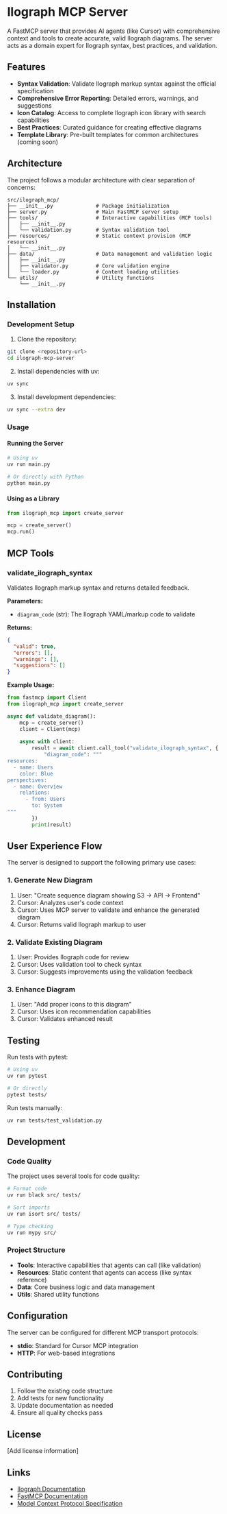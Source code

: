 # Ilograph MCP Server

A FastMCP server that provides AI agents (like Cursor) with comprehensive context and tools to create accurate, valid Ilograph diagrams. The server acts as a domain expert for Ilograph syntax, best practices, and validation.

## Features

- **Syntax Validation**: Validate Ilograph markup syntax against the official specification
- **Comprehensive Error Reporting**: Detailed errors, warnings, and suggestions
- **Icon Catalog**: Access to complete Ilograph icon library with search capabilities
- **Best Practices**: Curated guidance for creating effective diagrams
- **Template Library**: Pre-built templates for common architectures (coming soon)

## Architecture

The project follows a modular architecture with clear separation of concerns:

```
src/ilograph_mcp/
├── __init__.py              # Package initialization
├── server.py                # Main FastMCP server setup
├── tools/                   # Interactive capabilities (MCP tools)
│   ├── __init__.py
│   └── validation.py        # Syntax validation tool
├── resources/               # Static context provision (MCP resources)
│   └── __init__.py
├── data/                    # Data management and validation logic
│   ├── __init__.py
│   ├── validator.py         # Core validation engine
│   └── loader.py            # Content loading utilities
└── utils/                   # Utility functions
    └── __init__.py
```

## Installation

### Development Setup

1. Clone the repository:
```bash
git clone <repository-url>
cd ilograph-mcp-server
```

2. Install dependencies with uv:
```bash
uv sync
```

3. Install development dependencies:
```bash
uv sync --extra dev
```

### Usage

#### Running the Server

```bash
# Using uv
uv run main.py

# Or directly with Python
python main.py
```

#### Using as a Library

```python
from ilograph_mcp import create_server

mcp = create_server()
mcp.run()
```

## MCP Tools

### validate_ilograph_syntax

Validates Ilograph markup syntax and returns detailed feedback.

**Parameters:**
- `diagram_code` (str): The Ilograph YAML/markup code to validate

**Returns:**
```json
{
  "valid": true,
  "errors": [],
  "warnings": [],
  "suggestions": []
}
```

**Example Usage:**
```python
from fastmcp import Client
from ilograph_mcp import create_server

async def validate_diagram():
    mcp = create_server()
    client = Client(mcp)
    
    async with client:
        result = await client.call_tool("validate_ilograph_syntax", {
            "diagram_code": """
resources:
  - name: Users
    color: Blue
perspectives:
  - name: Overview
    relations:
      - from: Users
        to: System
"""
        })
        print(result)
```

## User Experience Flow

The server is designed to support the following primary use cases:

### 1. Generate New Diagram
1. User: "Create sequence diagram showing S3 → API → Frontend"
2. Cursor: Analyzes user's code context
3. Cursor: Uses MCP server to validate and enhance the generated diagram
4. Cursor: Returns valid Ilograph markup to user

### 2. Validate Existing Diagram
1. User: Provides Ilograph code for review
2. Cursor: Uses validation tool to check syntax
3. Cursor: Suggests improvements using the validation feedback

### 3. Enhance Diagram  
1. User: "Add proper icons to this diagram"
2. Cursor: Uses icon recommendation capabilities
3. Cursor: Validates enhanced result

## Testing

Run tests with pytest:

```bash
# Using uv
uv run pytest

# Or directly
pytest tests/
```

Run tests manually:
```bash
uv run tests/test_validation.py
```

## Development

### Code Quality

The project uses several tools for code quality:

```bash
# Format code
uv run black src/ tests/

# Sort imports  
uv run isort src/ tests/

# Type checking
uv run mypy src/
```

### Project Structure

- **Tools**: Interactive capabilities that agents can call (like validation)
- **Resources**: Static content that agents can access (like syntax reference)
- **Data**: Core business logic and data management
- **Utils**: Shared utility functions

## Configuration

The server can be configured for different MCP transport protocols:

- **stdio**: Standard for Cursor MCP integration
- **HTTP**: For web-based integrations

## Contributing

1. Follow the existing code structure
2. Add tests for new functionality
3. Update documentation as needed
4. Ensure all quality checks pass

## License

[Add license information]

## Links

- [Ilograph Documentation](https://www.ilograph.com/docs/)
- [FastMCP Documentation](https://gofastmcp.com/)
- [Model Context Protocol Specification](https://modelcontextprotocol.io/)
